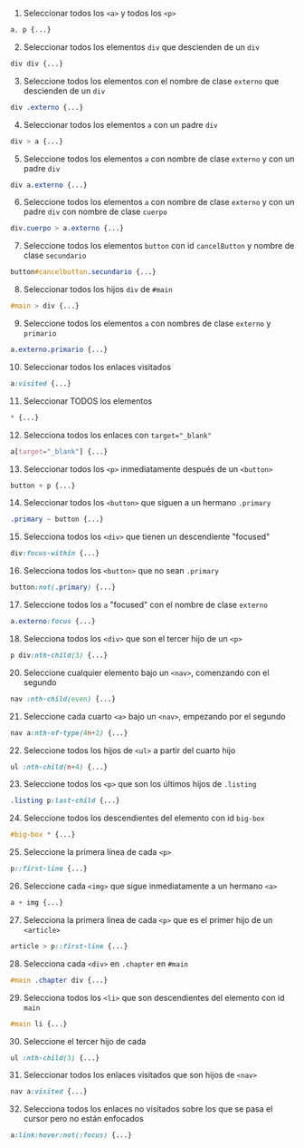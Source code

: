 1. Seleccionar todos los `<a>` y todos los `<p>`

```css
a, p {...}
```

2. Seleccionar todos los elementos `div` que descienden de un `div`

```css
div div {...}
```

3. Seleccione todos los elementos con el nombre de clase `externo` que descienden de un `div`

```css
div .externo {...}
```

4. Seleccionar todos los elementos `a` con un padre `div`

```css
div > a {...}
```

5. Seleccione todos los elementos `a` con nombre de clase `externo` y con un padre `div`

```css
div a.externo {...}
```

6. Seleccione todos los elementos `a` con nombre de clase `externo` y con un padre `div` con nombre de clase `cuerpo`

```css
div.cuerpo > a.externo {...}
```

7. Seleccione todos los elementos `button` con id `cancelButton` y nombre de clase `secundario`

```css
button#cancelbutton.secundario {...}
```

8. Seleccionar todos los hijos `div` de `#main`

```css
#main > div {...}
```

9. Seleccione todos los elementos `a` con nombres de clase `externo` y `primario`

```css
a.externo.primario {...}
```

10. Seleccionar todos los enlaces visitados

```css
a:visited {...}
```

11. Seleccionar TODOS los elementos

```css
* {...}
```

12. Selecciona todos los enlaces con `target="_blank"`

```css
a[target="_blank"] {...}
```

13. Seleccionar todos los `<p>` inmediatamente después de un `<button>`

```css
button + p {...}
```

14. Seleccionar todos los `<button>` que siguen a un hermano `.primary`

```css
.primary ~ button {...}
```

15. Selecciona todos los `<div>` que tienen un descendiente "focused"

```css
div:focus-within {...}
```

16. Selecciona todos los `<button>` que no sean `.primary`

```css
button:not(.primary) {...}
```

17. Seleccione todos los `a` "focused" con el nombre de clase `externo`

```css
a.externo:focus {...}
```

18. Selecciona todos los `<div>` que son el tercer hijo de un `<p>`

```css
p div:nth-child(3) {...}
```

20. Seleccione cualquier elemento bajo un `<nav>`, comenzando con el segundo

```css
nav :nth-child(even) {...}
```

21. Seleccione cada cuarto `<a>` bajo un `<nav>`, empezando por el segundo

```css
nav a:nth-of-type(4n+2) {...}
```

22. Seleccione todos los hijos de `<ul>` a partir del cuarto hijo

```css
ul :nth-child(n+4) {...}
```

23. Seleccione todos los `<p>` que son los últimos hijos de `.listing`

```css
.listing p:last-child {...}
```

24. Seleccione todos los descendientes del elemento con id `big-box`

```css
#big-box * {...}
```

25. Seleccione la primera línea de cada `<p>`

```css
p::first-line {...}
```

26. Seleccione cada `<img>` que sigue inmediatamente a un hermano `<a>`

```css
a + img {...}
```

27. Selecciona la primera línea de cada `<p>` que es el primer hijo de un `<article>`

```css
article > p::first-line {...}
```

28. Selecciona cada `<div>` en `.chapter` en `#main`

```css
#main .chapter div {...}
```

29. Selecciona todos los `<li>` que son descendientes del elemento con id `main`

```css
#main li {...}
```

30. Seleccione el tercer hijo de cada <ul>

```css
ul :nth-child(3) {...}
```

31. Seleccionar todos los enlaces visitados que son hijos de `<nav>`

```css
nav a:visited {...}
```

32. Selecciona todos los enlaces no visitados sobre los que se pasa el cursor pero no están enfocados

```css
a:link:hover:not(:focus) {...}
```
